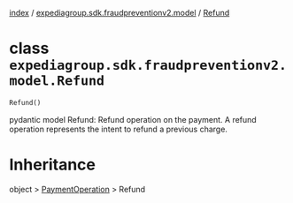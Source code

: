 [index](index.md) /
[expediagroup.sdk.fraudpreventionv2.model](expediagroup.sdk.fraudpreventionv2.model.md)
/ [Refund](Refund.md)

# class `expediagroup.sdk.fraudpreventionv2.model.Refund`

```python
Refund()
```

pydantic model Refund: Refund operation on the payment. A refund
operation represents the intent to refund a previous charge.

# Inheritance

object > [PaymentOperation](PaymentOperation.md) > Refund
